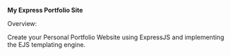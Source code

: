 **My Express Portfolio Site**

Overview: 

Create your Personal Portfolio Website using ExpressJS and implementing the EJS templating engine. 